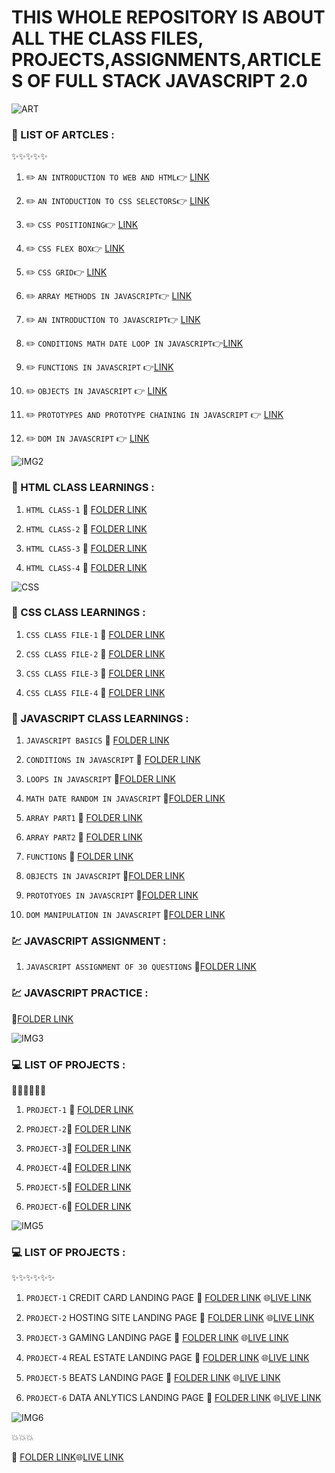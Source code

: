 # THIS WHOLE REPOSITORY IS ABOUT ALL THE CLASS FILES, PROJECTS,ASSIGNMENTS,ARTICLES OF FULL STACK JAVASCRIPT 2.0

![ART](https://img.shields.io/badge/ARTICLES-WRITTEN-red)

### 📝 LIST OF ARTCLES : 

:sparkles::sparkles::sparkles::sparkles::sparkles:

1. :pencil2:  `AN INTRODUCTION TO WEB AND HTML`:point_right: [LINK](https://kapil2.hashnode.dev/an-introduction-to-web-and-html)

1. :pencil2:  `AN INTODUCTION TO CSS SELECTORS`:point_right: [LINK](https://kapil2.hashnode.dev/introduction-to-css-selectors)

1. :pencil2: `CSS POSITIONING`:point_right: [LINK](https://kapil2.hashnode.dev/css-positioning)

1. :pencil2: `CSS FLEX BOX`:point_right: [LINK](https://kapil2.hashnode.dev/css-flex-box)

1. :pencil2: `CSS GRID`:point_right: [LINK](https://kapil2.hashnode.dev/css-grid-a-two-dimensional-layout)

1. :pencil2: `ARRAY METHODS IN JAVASCRIPT`:point_right: [LINK](https://kapil2.hashnode.dev/array-methods-in-java-script)

1. :pencil2: `AN INTRODUCTION TO JAVASCRIPT`:point_right: [LINK](https://kapil2.hashnode.dev/an-introduction-to-java-script)

1. :pencil2: `CONDITIONS MATH DATE LOOP IN JAVASCRIPT`:point_right:[LINK](https://kapil2.hashnode.dev/conditions-math-date-loops-in-javascript)

1. :pencil2: `FUNCTIONS IN JAVASCRIPT` :point_right:[LINK](https://kapil2.hashnode.dev/functions-in-java-script)

1. :pencil2: `OBJECTS IN JAVASCRIPT` :point_right: [LINK](https://kapil2.hashnode.dev/objects-in-java-script)

1.  :pencil2: `PROTOTYPES AND PROTOTYPE CHAINING IN JAVASCRIPT` :point_right: [LINK](https://kapil2.hashnode.dev/prototype-and-prototype-chaining-in-java-script)

1. :pencil2: `DOM IN JAVASCRIPT` :point_right: [LINK](https://kapil2.hashnode.dev/dom-document-object-model)



![IMG2](https://img.shields.io/badge/HTML-LEARNINGS-red)

### :green_book: HTML CLASS LEARNINGS :

1. `HTML CLASS-1` :file_folder: [FOLDER LINK](https://github.com/kapilsarkar/CLS01_HTML)

1. `HTML CLASS-2` :file_folder: [FOLDER LINK](https://github.com/kapilsarkar/CLS02_HTML)

1. `HTML CLASS-3` :file_folder: [FOLDER LINK](https://github.com/kapilsarkar/CLS03_HTML)

1. `HTML CLASS-4` :file_folder:  [FOLDER LINK](https://github.com/kapilsarkar/FSJS2.0/tree/main/HTML%20CLASS%20FILES)

![CSS](https://img.shields.io/badge/CSS-LEARNINGS-red)


### :green_book: CSS CLASS LEARNINGS :

1. `CSS CLASS FILE-1` :file_folder: [FOLDER LINK](https://github.com/kapilsarkar/CLS01_CSS)

1. `CSS CLASS FILE-2` :file_folder: [FOLDER LINK](https://github.com/kapilsarkar/CLS02_CSS)

1. `CSS CLASS FILE-3` :file_folder: [FOLDER LINK](https://github.com/kapilsarkar/CLS03_CSS)

1. `CSS CLASS FILE-4` :file_folder: [FOLDER LINK](https://github.com/kapilsarkar/CLS04_CSS)


### :green_book: JAVASCRIPT CLASS LEARNINGS :


1. `JAVASCRIPT BASICS` :file_folder: [FOLDER LINK](https://github.com/kapilsarkar/FSJS2.0/tree/main/JAVASCRIPT%20CLASS%20FILES/JS_01)

1.  `CONDITIONS IN JAVASCRIPT` :file_folder: [FOLDER LINK](https://github.com/kapilsarkar/FSJS2.0/tree/main/JAVASCRIPT%20CLASS%20FILES/JS_02)

1. `LOOPS IN JAVASCRIPT`  :file_folder:[FOLDER LINK](https://github.com/kapilsarkar/FSJS2.0/tree/main/JAVASCRIPT%20CLASS%20FILES/LOOPS)

1. `MATH DATE RANDOM IN JAVASCRIPT` :file_folder:[FOLDER LINK](https://github.com/kapilsarkar/FSJS2.0/tree/main/JAVASCRIPT%20CLASS%20FILES/MATH%20DATE%20RANDOM)

1. `ARRAY PART1` :file_folder: [FOLDER LINK](https://github.com/kapilsarkar/FSJS2.0/tree/main/JAVASCRIPT%20CLASS%20FILES/ARRAY)

1. `ARRAY PART2` :file_folder: [FOLDER LINK](https://github.com/kapilsarkar/FSJS2.0/tree/main/JAVASCRIPT%20CLASS%20FILES/ARRAY2)

1. `FUNCTIONS` :file_folder: [FOLDER LINK](https://github.com/kapilsarkar/FSJS2.0/tree/main/JAVASCRIPT%20CLASS%20FILES/FUNCTIONS)

1. `OBJECTS IN JAVASCRIPT` :file_folder:[FOLDER LINK](https://github.com/kapilsarkar/FSJS2.0/tree/main/JAVASCRIPT%20CLASS%20FILES/OBJECTS)

1. `PROTOTYOES IN JAVASCRIPT` :file_folder:[FOLDER LINK](https://github.com/kapilsarkar/FSJS2.0/tree/main/JAVASCRIPT%20CLASS%20FILES/PROTOTYPES)

1. `DOM MANIPULATION IN JAVASCRIPT` :file_folder:[FOLDER LINK](https://github.com/kapilsarkar/FSJS2.0/tree/main/JAVASCRIPT%20CLASS%20FILES/DOM)
 
 ### :chart: JAVASCRIPT ASSIGNMENT :

 1. `JAVASCRIPT ASSIGNMENT OF 30 QUESTIONS` :file_folder:[FOLDER LINK](https://github.com/kapilsarkar/FSJS2.0/tree/main/JAVASCRIPT%20ASSIGNMENTS)


 ### :chart: JAVASCRIPT PRACTICE : 
 
 :file_folder:[FOLDER LINK]()

![IMG3](https://img.shields.io/badge/HTML%20AND%20CSS-PROJECTS-brightgreen)

### 💻 LIST OF PROJECTS :
:star2::star2::star2::star2::star2::star2:
1. `PROJECT-1` :file_folder: [FOLDER LINK](https://github.com/kapilsarkar/HTML_CSS_PROJECTS_SET01/tree/main/FSJS%202.0%20Project%2001)

1. `PROJECT-2`:file_folder: [FOLDER LINK](https://github.com/kapilsarkar/HTML_CSS_PROJECTS_SET01/tree/main/FSJS%202.0%20Project%2002)

1.  `PROJECT-3`:file_folder: [FOLDER LINK](https://github.com/kapilsarkar/HTML_CSS_PROJECTS_SET01/tree/main/FSJS%202.0%20Project%2003)

1. `PROJECT-4`:file_folder: [FOLDER LINK](https://github.com/kapilsarkar/HTML_CSS_PROJECTS_SET02/tree/main/FSJS%202.0%20Project%2001)

1. `PROJECT-5`:file_folder: [FOLDER LINK](https://github.com/kapilsarkar/HTML_CSS_PROJECTS_SET02/tree/main/FSJS%202.0%20Project%2002)

1. `PROJECT-6`:file_folder: [FOLDER LINK](https://github.com/kapilsarkar/HTML_CSS_PROJECTS_SET02/tree/main/FSJS%202.0%20Project%2003)

![IMG5](https://img.shields.io/badge/HTML%20AND%20CSS-EXTRA%20PROJECTS-orange)

### 💻 LIST OF PROJECTS :

:sparkles::sparkles::sparkles::sparkles::sparkles::sparkles:

1. `PROJECT-1` CREDIT CARD LANDING PAGE :file_folder: [FOLDER LINK](https://github.com/kapilsarkar/HTML-CSS-EXTRA-PROJECTS) :globe_with_meridians:[LIVE LINK](https://meek-cocada-cec154.netlify.app)

1. `PROJECT-2` HOSTING SITE LANDING PAGE :file_folder: [FOLDER LINK](https://github.com/kapilsarkar/HOSTING-SITE) :globe_with_meridians:[LIVE LINK](https://63a9ab5935a1fb22719f81fb--helpful-bublanina-e1134b.netlify.app)

1. `PROJECT-3` GAMING  LANDING PAGE :file_folder: [FOLDER LINK](https://github.com/kapilsarkar/GAMING) :globe_with_meridians:[LIVE LINK](https://63ad956000db1c2a5114ae2c--comforting-kleicha-7a9018.netlify.app)

1. `PROJECT-4` REAL ESTATE  LANDING PAGE :file_folder: [FOLDER LINK](https://github.com/kapilsarkar/REAL-ESTATE) :globe_with_meridians:[LIVE LINK](https://63b0232bb07b3718fff698d5--endearing-paletas-c2c690.netlify.app)

1. `PROJECT-5` BEATS  LANDING PAGE :file_folder: [FOLDER LINK](https://github.com/kapilsarkar/BEATS) :globe_with_meridians:[LIVE LINK](https://63b3d3bb1cc5112932d1b693--superb-elf-100af1.netlify.app)

1. `PROJECT-6` DATA ANLYTICS LANDING PAGE :file_folder: [FOLDER LINK](https://github.com/kapilsarkar/FSJS2.0/tree/main/HTML%20CSS%20PROJECTS/DATA%20ANALYTICS) :globe_with_meridians:[LIVE LINK](https://fsjs-2-0-p90zttlrn-kapilsarkar.vercel.app)

![IMG6](https://img.shields.io/badge/TAIWIND%20ROJECT-ON%20VS%20CODE%20CLONE-yellow)

:boom::boom::boom:

:file_folder:
[FOLDER LINK](https://github.com/kapilsarkar/TAILWIND-PROJECT-VSCODE):globe_with_meridians:[LIVE LINK](https://tailwind-project-vscode.vercel.app)





